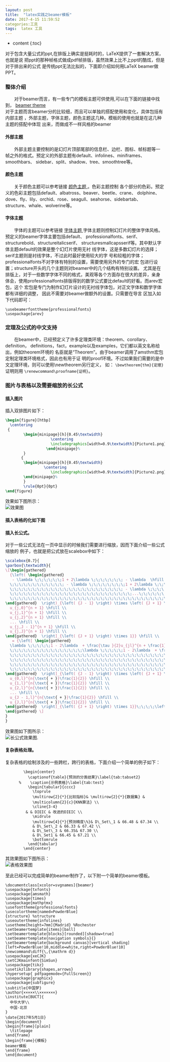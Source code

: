 ```yaml
---
layout: post
title:  "latex实践之beamer模板"
date: 2017-4-15 11:59:52
categories:工具
tags:  latex 工具
---  
```

* content
{:toc}  
  
对于包含大量公式的ppt,在排版上确实是挺耗时的，LaTeX提供了一套解决方案，也就是说
把ppt的那种帧格式做成pdf帧排版，虽然效果上比不上ppt的酷炫，但是对于排出来的公式
是传统ppt无法比拟的，下面即介绍如何用LaTeX beamer做PPT。  





### 整体介绍

&emsp;&emsp;对于beamer而言，有一些专门的模板主题可供使用,可以在下面的链接中找到，  [beamer
theme](http://deic.uab.es/~iblanes/beamer_gallery/index_by_theme.html)  
对于主题而言beamer分的比较细，而且可以单独的搭配使用和变化，具体包括有内部主题
，外部主题，字体主题，颜色主题这几种。模板的使用也就是在这几种主题的搭配中体现
出来，而做成不一样风格的beamer

#### 外部主题
&emsp;&emsp;外部主题主要控制的是幻灯片顶部尾部的信息栏、边栏、图标、帧标题等一
帧之外的格式。预定义的外部主题有default、infolines、miniframes、smoothbars、
sidebar、split、shadow、tree、smoothtree等。

#### 颜色主题
&emsp;&emsp;关于颜色主题可以参考链接 [颜色主题
](http://deic.uab.es/~iblanes/beamer_gallery/index_by_color.html)。色彩主题控制
各个部分的色彩。预定义的色彩主题包括default、albatross、beaver、beetle、crane、
dolphine、dove、fly、lily、orchid、rose、seagull、seahorse、sidebartab、
structure、whale、wolverine等。

#### 字体主题

&emsp;&emsp;字体的主题可以参考链接 [字体主题
](http://deic.uab.es/~iblanes/beamer_gallery/index_by_font.html)
字体主题则控制幻灯片的整体字体风格。预定义的beamer字体主要包括default、
  professionalfonts、serif、structurebold、structureitalicserif、
  structuresmallcapsserif等。其中默认字体主题default的效果是整个幻灯片使用无衬
  线字体，这是多数幻灯片的选择；serif主题则是衬线字体，不过此时最好使用较大的字
  号和较粗的字体；professionalfonts不对字体有特别的设置，需要使用另外的专门的宏
包进行设置；structure开头的几个主题则对beamer中的几个结构有特别设置。
尤其是在排版上，对于一些数学字体不同的格式，美观等各个方面存在很大的差异，亲身
体会，使用professionalfonts排版得到的数学公式要比default的好看。而arev宏包，这个
宏包是专门为制作幻灯片设计的无衬线字体包，对正文字体和数学字体都有详细的调整，
因此不需要对beamer做额外的设置。只需要在导言
区加入如下代码即可：  
```language
\usebeamerfonttheme{professionalfonts}  
\usepackage{arev}
```
### 定理及公式的中文支持

&emsp;&emsp;在beamer中，已经预定义了许多定理类环境：theorem、corollary、definition，
definitions，fact，example以及examples，它们都以英文名称给出，例如theorem环境的
名臣就是“Theorem”。由于beamer调用了amsthm宏包定制定理类环境格式，因此也有用于证
明的proof环境。不过如果我们需要的是中文定理环境，则可以使用\newtheorem另行定义，
如： `\bewtheorem{thm}{定理}` 证明则用 `\renewcommand\proofname{证明}`。

### 图片与表格以及需要缩放的长公式

#### 插入图片

插入双排图片如下：
```latex
\begin{figure}[htbp]
  \centering
 {
        \begin{minipage}[h]{0.45\textwidth}
                    \centering
                    \includegraphics[width=0.9\textwidth]{Picture1.png}
                  \end{minipage}%
        }
       {
        \begin{minipage}[h]{0.45\textwidth}
                 \centering
                    \includegraphics[width=0.9\textwidth]{Picture2.png}
        \end{minipage}%
        }
        \rule{0pt}{0pt}
\end{figure}

```
效果如下图所示：  
![效果图](http://oqaij4yei.bkt.clouddn.com/2017_06_04_LaTeX_beamer_first.png "opt title")

#### 插入表格的化如下图

#### 插入长公式。
对于一些公式无法在一页中显示的时候我们需要进行缩放，因而下面介绍一些公式缩放的
例子，也就是把公式放在scalebox中如下：  
```latex
\scalebox{0.7}{
\parbox{\textwidth}{
\[\begin{gathered}
  {\left( \begin{gathered}
   - \lambda \;\;\;\;\;\;1 + 2\lambda \;\;\;\;\;\;\; - \lambda  \hfill \\
  \;\;\;\;\;\;\;\;\;\;\;\; - \lambda \;\;\;\;\;\;\;\;1 + 2\lambda \;\;\;\;\;\;\; - \lambda \;\;\;\; \hfill \\
  \;\;\;\;\;\;\;\;\;\;\;\;\;\;\;\;\;\;\;\;\;\;\;\;\; - \lambda \;\;\;\;\;\;1 + 2\lambda \;\;\;\;\;\;\; - \lambda  \hfill \\
  \;\;\;\;\;\;\;\;\;\;\;\;\;\;\;\;\;\;\;\;\;\;\;\;\;\;\;...\;\;\;\;\;\;\;\;.... \hfill \\
  \;\;\;\;\;\;\;\;\;\;\;\;\;\;\;\;\;\;\;\;\;\;\;\;\;\;\;\;\;\;\;\;\;\;\;\;\;\;\;\; - \lambda \;\;\;\;\;\;1 + 2\lambda \;\;\;\;\;\;\; - \lambda \; \hfill \\
\end{gathered}  \right)_{\left( {J - 1} \right) \times \left( {J + 1} \right)}}{\left[ \begin{gathered}
  u_{j,0}^{n + 1} \hfill \\
  u_{j,1}^{n + 1} \hfill \\
  u_{j,2}^{n + 1} \hfill \\
  ... \hfill \\
  u_{j,J - 1}^{n + 1} \hfill \\
  u_{j,J}^{n + 1} \hfill \\
\end{gathered}  \right]_{\left( {J + 1} \right) \times 1}} \hfill \\
   = {\left[ \begin{gathered}
  \lambda \;\;\;\;\;1 - 2\lambda  + \frac{\tau }{2}u_{jl}^{n + \frac{1}{2}}\left( {1 - C} \right)\;\;\;\;\;\lambda  \hfill \\
  \;\;\;\;\;\;\;\;\;\;\;\;\;\;\;\;\lambda \;\;\;\;\;1 - 2\lambda  + \frac{\tau }{2}u_{jl}^{n + \frac{1}{2}}\left( {1 - C} \right)\;\;\;\;\;\lambda  \hfill \\
  \;\;\;\;\;\;\;\;\;\;\;\;\;\;\;\;\;\;\;\;\;\;\;\;\;\;\;\;\;\;\;\;\;\;\lambda \;\;\;\;\;1 - 2\lambda  + \frac{\tau }{2}u_{jl}^{n + \frac{1}{2}}\left( {1 - C} \right)\;\;\;\;\;\lambda  \hfill \\
  \;\;\;\;\;\;\;\;\;\;\;\;\;\;\;\;\;\;\;\;\;\;\;\;\;\;\;\;\;\;\;\;\;\;\;\;\;\;\;...\;\;\;\;\;\;...\;\;\;\;\;\;\;\;\;\;\;\;\;\;\;\;\;\;\;\;\;\;\;\;\;\;\;\; \hfill \\
  \;\;\;\;\;\;\;\;\;\;\;\;\;\;\;\;\;\;\;\;\;\;\;\;\;\;\;\;\;\;\;\;\;\;\;\;\;\;\;\;\;\;\;\;\;\;\;\;\;\;\;\lambda \;\;\;\;\;1 - 2\lambda  + \frac{\tau }{2}u_{jl}^{n + \frac{1}{2}}\left( {1 - C} \right)\;\;\;\;\;\lambda  \hfill \\
  \;\;\;\;\;\;\;\;\;\;\;\;\;\;\;\;\;\;\;\;\;\;\;\;\;\;\;\;\;\;\;\;\;\;\;\;\;\;\;\;\;\;\;\;\;\;\;\;\;\;\;\;\;\;\;\;\;\;\;\;\;\;\;\;\;\;\;\;\;\lambda \;\;\;\;\;1 - 2\lambda  + \frac{\tau }{2}u_{jl}^{n + \frac{1}{2}}\left( {1 - C} \right)\;\;\;\;\;\lambda  \hfill \\
\end{gathered}  \right]_{\left( {J - 1} \right) \times \left( {J + 1} \right)}}{\left[ \begin{gathered}
  u_{0,l}^{n{\text{ + }}\frac{1}{2}} \hfill \\
  u_{1,l}^{n{\text{ + }}\frac{1}{2}} \hfill \\
  u_{2,l}^{n{\text{ + }}\frac{1}{2}} \hfill \\
  ... \hfill \\
  u_{J - 1,l}^{n{\text{ + }}\frac{1}{2}} \hfill \\
  u_{J,l}^{n{\text{ + }}\frac{1}{2}} \hfill \\
\end{gathered}  \right]_{\left( {J + 1} \right) \times 1}}\;\;\;\;\left( {10} \right) \hfill \\
\end{gathered} \]
}
}
```
效果图如下图所示：  
![长公式效果图
](http://oqaij4yei.bkt.clouddn.com/2017_06_04_LaTeX_beamer_second.png "opt title").

#### 复杂表格处理。
复杂表格的绘制涉及的一些跨栏，跨行的表格，下面介绍一个简单的例子如下：  
```language
        \begin{center}
          \captionof{table}{预测的分类结果}\label{tab:tabset2}
      %    \caption{示例表格}\label{tab:test}
          \begin{tabular}{cccc}
            \toprule
            \multirow{2}{*}{比较指标}& \multirow{2}{*}{数据集} &
            \multicolumn{2}{c}{KNN算法} \\
            \cline{3-4}
         & & DIEIC & 改进的DIEIC \\
            \midrule
            \multirow{4}{*}{预测精度\%}& D\_Set\_1 & 66.48 & 67.34 \\
            & D\_Set\_2 & 66.33 & 67.42 \\
            & D\_Set\_3 & 66.35& 67.30 \\
            & D\_Set1 & 66.45 & 67.21 \\
            \bottomrule
          \end{tabular}
        \end{center}
```

其效果图如下图所示：  
![表格效果图](http://oqaij4yei.bkt.clouddn.com/2017_06_04_LaTeX_beamer_third.png "表格")  

至此已经可以完成简单的beamer制作了，以下附一个简单的beamer模板。
```language
\documentclass[xcolor=svgnames]{beamer}
\usepackage{txfonts}
\usepackage{amsmath}
\usepackage{times}
\usepackage{mathptmx}
\usefonttheme{professionalfonts}
\usecolortheme[named=PowderBlue]
{structure} %structure
\useoutertheme{infolines}
\usetheme[height=7mm]{Madrid} %Rochester
\setbeamertemplate{items}[ball]
\setbeamertemplate{blocks}[rounded][shadow=true]
\setbeamertemplate{navigation symbols}{}
\setbeamertemplate{background canvas}[vertical shading][left=PowderBlue!10,middle=white,right=PowderBlue!10]
\newcommand\diff{\,{\mathrm d}}
\usepackage{xeCJK}
\setCJKmainfont{SimSun}
\usepackage{tikz}
\usetikzlibrary{shapes,arrows}
\hypersetup{ pdfpagemode={FullScreen}}
\usepackage{graphicx}
\usepackage{subfigure}
\subtitle{中国梦}
\author{×××××\\×××××××}
\institute[BUCT]{
  中华大学\\
  中国·北京
}
\date{2017年5月1日}
\begin{document}
\begin{frame}[plain]
  \titlepage
\end{frame}
\begin{frame}{模板}
beamer模板
\end{frame}
\end{document}
```
